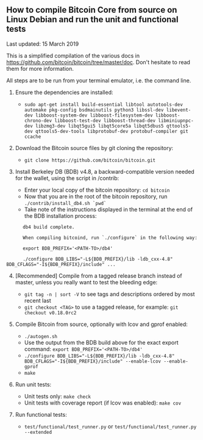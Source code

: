 How to compile Bitcoin Core from source on Linux Debian and run the unit and functional tests
---------------------------------------------------------------------------------------------
Last updated: 15 March 2019

This is a simplified compilation of the various docs in https://github.com/bitcoin/bitcoin/tree/master/doc. Don't hesitate to read them for more information.

All steps are to be run from your terminal emulator, i.e. the command line.

1. Ensure the dependencies are installed:
    - `sudo apt-get install build-essential libtool autotools-dev automake pkg-config bsdmainutils python3 libssl-dev libevent-dev libboost-system-dev libboost-filesystem-dev libboost-chrono-dev libboost-test-dev libboost-thread-dev libminiupnpc-dev libzmq3-dev libqt5gui5 libqt5core5a libqt5dbus5 qttools5-dev qttools5-dev-tools libprotobuf-dev protobuf-compiler git ccache`

2. Download the Bitcoin source files by git cloning the repository:
    - `git clone https://github.com/bitcoin/bitcoin.git`

3. Install Berkeley DB (BDB) v4.8, a backward-compatible version needed for the wallet, using the script in /contrib:
    - Enter your local copy of the bitcoin repository: `cd bitcoin`
    - Now that you are in the root of the bitcoin repository, run ``./contrib/install_db4.sh `pwd` ``
    - Take note of the instructions displayed in the terminal at the end of the BDB installation process:
```
      db4 build complete.

      When compiling bitcoind, run `./configure` in the following way:

      export BDB_PREFIX='<PATH-TO>/db4'

      ./configure BDB_LIBS="-L${BDB_PREFIX}/lib -ldb_cxx-4.8" BDB_CFLAGS="-I${BDB_PREFIX}/include" ...
```

4. [Recommended] Compile from a tagged release branch instead of master, unless you really want to test the bleeding edge:
    - `git tag -n | sort -V` to see tags and descriptions ordered by most recent last
    - `git checkout <TAG>` to use a tagged release, for example: `git checkout v0.18.0rc2`

5. Compile Bitcoin from source, optionally with lcov and gprof enabled:
    - `./autogen.sh`
    - Use the output from the BDB build above for the exact export command: `export BDB_PREFIX='<PATH-TO>/db4'`
    - `./configure BDB_LIBS="-L${BDB_PREFIX}/lib -ldb_cxx-4.8" BDB_CFLAGS="-I${BDB_PREFIX}/include" --enable-lcov --enable-gprof`
    - `make`

6. Run unit tests:
    - Unit tests only: `make check`
    - Unit tests with coverage report (if lcov was enabled): `make cov`

7. Run functional tests:
    - `test/functional/test_runner.py` or `test/functional/test_runner.py --extended`
